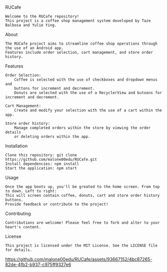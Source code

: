 RUCafe

    Welcome to the RUCafe repository! 
    This project is a coffee shop management system developed by Taze Balbosa and Yulie Ying.

About

    The RUCafe project aims to streamline coffee shop operations through the use of an Android app. 
    Features include order selection, cart management, and store order history.

Features

    Order Selection: 
        Coffee is selected with the use of checkboxes and dropdown menus and 
        buttons for increment and decrement.  
        Donuts are selected with the use of a RecyclerView and butoons for increment and decrement.
        
    Cart Management: 
        Create and modify your selection with the use of a cart within the app.
        
    Store order history: 
        Manage completed orders within the store by viewing the order details 
        or deleting orders within the app.

Installation

    Clone this repository: git clone https://github.com/malone00edu/RUCafe.git
    Install dependencies: npm install
    Start the application: npm start

Usage

    Once the app boots up, you'll be greated to the home screen. From top to down. Left to right: 
    This will screen contain coffee, donuts, cart and store order history buttons.
    Provide feedback or contribute to the project!

Contributing

    Contributions are welcome! Please feel free to fork and alter to your heart's content.

License

    This project is licensed under the MIT License. See the LICENSE file for details.


https://github.com/malone00edu/RUCafe/assets/93667152/4bc87265-82de-4fb2-b937-c975ff9327e6



